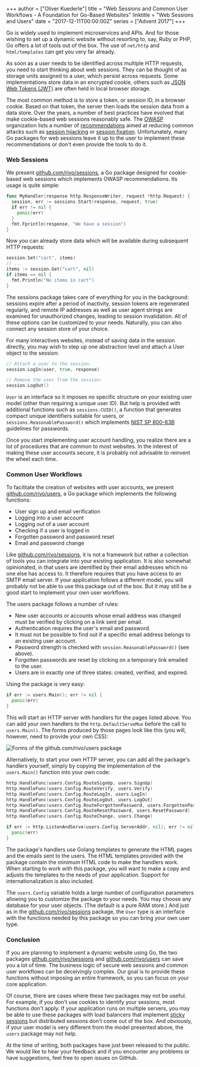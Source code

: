 +++
author = ["Oliver Kuederle"]
title = "Web Sessions and Common User Workflows - A Foundation for Go-Based Websites"
linktitle = "Web Sessions and Users"
date = "2017-12-11T00:00:00Z"
series = ["Advent 2017"]
+++

Go is widely used to implement microservices and APIs. And for those wishing to set up a dynamic website without resorting to, say, Ruby or PHP, Go offers a lot of tools out of the box. The use of `net/http` and `html/templates` can get you very far already.

As soon as a user needs to be identified across multiple HTTP requests, you need to start thinking about web sessions. They can be thought of as storage units assigned to a user, which persist across requests. Some implementations store data in an encrypted cookie, others such as [JSON Web Tokens (JWT)](https://jwt.io/) are often held in local browser storage.

The most common method is to store a token, or session ID, in a browser cookie. Based on that token, the server then loads the session data from a data store. Over the years, a number of best practices have evolved that make cookie-based web sessions reasonably safe. The [OWASP](https://www.owasp.org) organization lists a number of [recommendations](https://www.owasp.org/index.php/Session_Management_Cheat_Sheet) aimed at reducing common attacks such as [session hijacking](https://en.wikipedia.org/wiki/Session_hijacking) or [session fixation](https://en.wikipedia.org/wiki/Session_fixation). Unfortunately, many Go packages for web sessions leave it up to the user to implement these recommendations or don't even provide the tools to do it.

### Web Sessions

We present [github.com/rivo/sessions](https://github.com/rivo/sessions), a Go package designed for cookie-based web sessions which implements OWASP recommendations. Its usage is quite simple:

```go
func MyHandler(response http.ResponseWriter, request *http.Request) {
  session, err := sessions.Start(response, request, true)
  if err != nil {
    panic(err)
  }
  fmt.Fprintln(response, "We have a session")
}
```

Now you can already store data which will be available during subsequent HTTP requests:

```go
session.Set("cart", items)
// ...
items := session.Get("cart", nil)
if items == nil {
  fmt.Println("No items in cart")
}
```

The sessions package takes care of everything for you in the background: sessions expire after a period of inactivity, session tokens are regenerated regularly, and remote IP addresses as well as user agent strings are examined for unauthorized changes, leading to session invalidation. All of these options can be customized to your needs. Naturally, you can also connect any session store of your choice.

For many interactives websites, instead of saving data in the session directly, you may wish to step up one abstraction level and attach a User object to the session:

```go
// Attach a user to the session.
session.LogIn(user, true, response)

// Remove the user from the session:
session.LogOut()
```

`User` is an interface so it imposes no specific structure on your existing user model (other than requiring a unique user ID). But help is provided with additional functions such as `sessions.CUID()`, a function that generates compact unique identifiers suitable for users, or `sessions.ReasonablePassword()` which implements [NIST SP 800-63B](https://pages.nist.gov/800-63-3/sp800-63b.html) guidelines for passwords.

Once you start implementing user account handling, you realize there are a lot of procedures that are common to most websites. In the interest of making these user accounts secure, it is probably not advisable to reinvent the wheel each time.

### Common User Workflows

To facilitate the creation of websites with user accounts, we present [github.com/rivo/users](https://github.com/rivo/users), a Go package which implements the following functions:

- User sign up and email verification
- Logging into a user account
- Logging out of a user account
- Checking if a user is logged in
- Forgotten password and password reset
- Email and password change

Like [github.com/rivo/sessions](https://github.com/rivo/sessions), it is not a framework but rather a collection of tools you can integrate into your existing application. It is also somewhat opinionated, in that users are identified by their email addresses which no one else has access to. It therefore requires that you have access to an SMTP email server. If your application follows a different model, you will probably not be able to use this package out of the box. But it may still be a good start to implement your own user workflows.

The users package follows a number of rules:

- New user accounts or accounts whose email address was changed must be verified by clicking on a link sent per email.
- Authentication requires the user's email and password.
- It must not be possible to find out if a specific email address belongs to an existing user account.
- Password strength is checked with `session.ReasonablePassword()` (see above).
- Forgotten passwords are reset by clicking on a temporary link emailed to the user.
- Users are in exactly one of three states: created, verified, and expired.

Using the package is very easy:

```go
if err := users.Main(); err != nil {
  panic(err)
}
```

This will start an HTTP server with handlers for the pages listed above. You can add your own handlers to the `http.DefaultServeMux` before the call to `users.Main()`. The forms produced by those pages look like this (you will, however, need to provide your own CSS):

![Forms of the github.com/rivo/users package](/postimages/advent-2017/web-sessions-and-users/users.png)

Alternatively, to start your own HTTP server, you can add all the package's handlers yourself, simply by copying the implementation of the `users.Main()` function into your own code:

```go
http.HandleFunc(users.Config.RouteSignUp, users.SignUp)
http.HandleFunc(users.Config.RouteVerify, users.Verify)
http.HandleFunc(users.Config.RouteLogIn, users.LogIn)
http.HandleFunc(users.Config.RouteLogOut, users.LogOut)
http.HandleFunc(users.Config.RouteForgottenPassword, users.ForgottenPassword)
http.HandleFunc(users.Config.RouteResetPassword, users.ResetPassword)
http.HandleFunc(users.Config.RouteChange, users.Change)

if err := http.ListenAndServe(users.Config.ServerAddr, nil); err != nil {
  panic(err)
}
```

The package's handlers use Golang templates to generate the HTML pages and the emails sent to the users. The HTML templates provided with the package contain the minimum HTML code to make the handlers work. When starting to work with this package, you will want to make a copy and adjusts the templates to the needs of your application. Support for internationalization is also included.

The `users.Config` variable holds a large number of configuration parameters allowing you to customize the package to your needs. You may choose any database for your user objects. (The default is a pure RAM store.) And just as in the [github.com/rivo/sessions](https://github.com/rivo/sessions) package, the `User` type is an interface with the functions needed by this package so you can bring your own user type.

### Conclusion

If you are planning to implement a dynamic website using Go, the two packages [github.com/rivo/sessions](https://github.com/rivo/sessions) and [github.com/rivo/users](https://github.com/rivo/users) can save you a lot of time. The business logic of secure web sessions and common user workflows can be deceivingly complex. Our goal is to provide these functions without imposing an entire framework, so you can focus on your core application.

Of course, there are cases where these two packages may not be useful. For example, if you don't use cookies to identify your sessions, most functions don't apply. If your application runs on multiple servers, you may be able to use these packages with load balancers that implement [sticky sessions](https://stackoverflow.com/a/13641836/2046109) but distributed sessions don't come out of the box. And obviously, if your user model is very different from the model presented above, the `users` package may not help.

At the time of writing, both packages have just been released to the public. We would like to hear your feedback and if you encounter any problems or have suggestions, feel free to open issues on GitHub.
